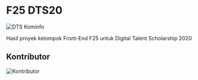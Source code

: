 # F25 DTS20

![DTS Kominfo](resources/penyelenggara.png)

Hasil proyek kelompok Front-End F25 untuk Digital Talent Scholarship 2020

## Kontributor
![Kontributor](https://contrib.rocks/image?repo=moefc32/F25_DTS20)
